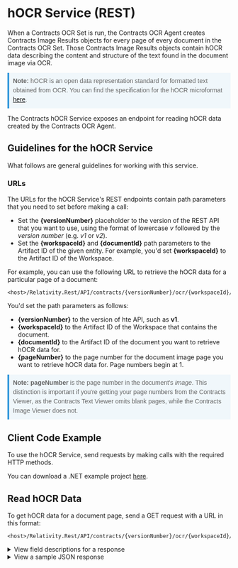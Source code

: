 # hOCR Service (REST)
When a Contracts OCR Set is run, the Contracts OCR Agent creates Contracts Image Results objects for every page of every document in the Contracts OCR Set. Those Contracts Image Results objects contain hOCR data describing the content and structure of the text found in the document image via OCR.

<div style="background-color: #f0f7fb; border-left: solid 4px #3498db; overflow: hidden; padding: 0.6em; font-size: 1em; line-height: 1.5em; page-break-inside: avoid; color: #666666; font-weight: 400; font-family: proxima-nova, arial, sans-serif;">
<b>Note:</b> hOCR is an open data representation standard for formatted text obtained from OCR. You can find the specification for the hOCR microformat <a href="https://kba.github.io/hocr-spec/">here</a>.
</div>

The Contracts hOCR Service exposes an endpoint for reading hOCR data created by the Contracts OCR Agent.

## Guidelines for the hOCR Service
What follows are general guidelines for working with this service.

### URLs
The URLs for the hOCR Service's REST endpoints contain path parameters that you need to set before making a call:
* Set the **{versionNumber}** placeholder to the version of the REST API that you want to use, using the format of lowercase *v* followed by the *version number* (e.g. *v1* or *v2*).
* Set the **{workspaceId}** and **{documentId}** path parameters to the Artifact ID of the given entity. For example, you'd set **{workspaceId}** to the Artifact ID of the Workspace.

For example, you can use the following URL to retrieve the hOCR data for a particular page of a document:
```
<host>/Relativity.Rest/API/contracts/{versionNumber}/ocr/{workspaceId}/document/{documentId}/page{pageNumber}
```
You'd set the path parameters as follows:
* **{versionNumber}** to the version of hte API, such as **v1**.
* **{workspaceId}** to the Artifact ID of the Workspace that contains the document.
* **{documentId}** to the Artifact ID of the document you want to retrieve hOCR data for.
* **{pageNumber}** to the page number for the document image page you want to retrieve hOCR data for. Page numbers begin at 1.

<div style="background-color: #f0f7fb; border-left: solid 4px #3498db; overflow: hidden; padding: 0.6em; font-size: 1em; line-height: 1.5em; page-break-inside: avoid; color: #666666; font-weight: 400; font-family: proxima-nova, arial, sans-serif;">
<b>Note:</b> <b>pageNumber</b> is the page number in the document's <i>image</i>. This distinction is important if you're getting your page numbers from the Contracts Viewer, as the Contracts Text Viewer omits blank pages, while the Contracts Image Viewer does not.
</div>

## Client Code Example
To use the hOCR Service, send requests by making calls with the required HTTP methods.

You can download a .NET example project [here](https://raw.githubusercontent.com/relativitydev/relativity-contracts-documentation-public/main/Examples/OffsetsAndHOcrApis.zip).

## Read hOCR Data
To get hOCR data for a document page, send a GET request with a URL in this format:
```
<host>/Relativity.Rest/API/contracts/{versionNumber}/ocr/{workspaceId}/document/{documentId}/page{pageNumber}
```

<details>
<summary>View field descriptions for a response</summary>

* **DocumentId** - The Artifact ID of the document the hOCR data is associated with.
* **PageNumber** - The page number of the page in the document image that the hOCR data represents.
* **Text** - An array of objects representing the terms found in the document image by Contracts OCR. Each object has the following fields:
   * **Confidence** - The hOCR confidence rating (as a percentage) for the text. The value is always a non-negative integer between 0 and 100.
   * **Offset** - The position of the term (in number of characters) from the start of the document.
   * **Length** - The number of characters in the term's text, as outputted by the OCR engine.
   * **Text** - A string containing the term's text, as outputted by the OCR engine.
   * **BoundingBox** - An object representing a rectangular box that "bounds" the term in the document image. It's used to define the term's position and size in the document page image, and it has these fields:
     * **Left** - The bounding box's distance (in pixels) from the left edge of the document page image.
     * **Top** - The bounding box's distance (in pixels) from the top edge of the document page image.
     * **Width** - The width (in pixels) of the bounding box.
     * **Height** - The height (in pixels) of the bounding box.

</details>

<details>
<summary>View a sample JSON response</summary>

``` json
{
    "DocumentId": 1041438,
    "PageNumber": 2,
    "Text": [
        {
            "Confidence": 96,
            "Offset": 2,
            "Length": 7,
            "Text": "Exhibit",
            "BoundingBox": {
                "Left": 1760,
                "Top": 144,
                "Width": 94,
                "Height": 23
            }
        },
        {
            "Confidence": 96,
            "Offset": 10,
            "Length": 4,
            "Text": "10.5",
            "BoundingBox": {
                "Left": 1865,
                "Top": 144,
                "Width": 54,
                "Height": 23
            }
        },
        {
            "Confidence": 96,
            "Offset": 17,
            "Length": 7,
            "Text": "Summary",
            "BoundingBox": {
                "Left": 521,
                "Top": 219,
                "Width": 131,
                "Height": 29
            }
        },
        {
            "Confidence": 95,
            "Offset": 25,
            "Length": 2,
            "Text": "of",
            "BoundingBox": {
                "Left": 661,
                "Top": 219,
                "Width": 21,
                "Height": 23
            }
        },
        {
            "Confidence": 96,
            "Offset": 28,
            "Length": 6,
            "Text": "Fiscal",
            "BoundingBox": {
                "Left": 684,
                "Top": 219,
                "Width": 89,
                "Height": 23
            }
        },
        {
            "Confidence": 96,
            "Offset": 35,
            "Length": 4,
            "Text": "2008",
            "BoundingBox": {
                "Left": 784,
                "Top": 219,
                "Width": 66,
                "Height": 23
            }
        },
        {
            "Confidence": 96,
            "Offset": 40,
            "Length": 6,
            "Text": "Target",
            "BoundingBox": {
                "Left": 861,
                "Top": 220,
                "Width": 89,
                "Height": 28
            }
        },
        {
            "Confidence": 95,
            "Offset": 47,
            "Length": 10,
            "Text": "Short-Term",
            "BoundingBox": {
                "Left": 959,
                "Top": 219,
                "Width": 160,
                "Height": 23
            }
        },
        {
            "Confidence": 95,
            "Offset": 58,
            "Length": 9,
            "Text": "Incentive",
            "BoundingBox": {
                "Left": 1126,
                "Top": 219,
                "Width": 121,
                "Height": 23
            }
        },
        {
            "Confidence": 96,
            "Offset": 68,
            "Length": 11,
            "Text": "Percentages",
            "BoundingBox": {
                "Left": 1256,
                "Top": 220,
                "Width": 165,
                "Height": 28
            }
        },
        {
            "Confidence": 96,
            "Offset": 80,
            "Length": 3,
            "Text": "for",
            "BoundingBox": {
                "Left": 1434,
                "Top": 219,
                "Width": 38,
                "Height": 23
            }
        },
        {
            "Confidence": 96,
            "Offset": 84,
            "Length": 3,
            "Text": "the",
            "BoundingBox": {
                "Left": 1482,
                "Top": 220,
                "Width": 40,
                "Height": 22
            }
        },
        {
            "Confidence": 96,
            "Offset": 88,
            "Length": 5,
            "Text": "Named",
            "BoundingBox": {
                "Left": 656,
                "Top": 260,
                "Width": 94,
                "Height": 22
            }
        },
        {
            "Confidence": 96,
            "Offset": 94,
            "Length": 9,
            "Text": "Executive",
            "BoundingBox": {
                "Left": 756,
                "Top": 259,
                "Width": 126,
                "Height": 23
            }
        },
        {
            "Confidence": 96,
            "Offset": 104,
            "Length": 8,
            "Text": "Officers",
            "BoundingBox": {
                "Left": 891,
                "Top": 259,
                "Width": 110,
                "Height": 23
            }
        },
        {
            "Confidence": 96,
            "Offset": 113,
            "Length": 2,
            "Text": "of",
            "BoundingBox": {
                "Left": 1014,
                "Top": 259,
                "Width": 27,
                "Height": 23
            }
        },
        {
            "Confidence": 96,
            "Offset": 116,
            "Length": 6,
            "Text": "Lennox",
            "BoundingBox": {
                "Left": 1046,
                "Top": 260,
                "Width": 99,
                "Height": 22
            }
        },
        {
            "Confidence": 96,
            "Offset": 123,
            "Length": 13,
            "Text": "International",
            "BoundingBox": {
                "Left": 1154,
                "Top": 259,
                "Width": 174,
                "Height": 23
            }
        },
        {
            "Confidence": 96,
            "Offset": 137,
            "Length": 4,
            "Text": "Inc.",
            "BoundingBox": {
                "Left": 1339,
                "Top": 260,
                "Width": 48,
                "Height": 22
            }
        }
    ]
}
```
</details>